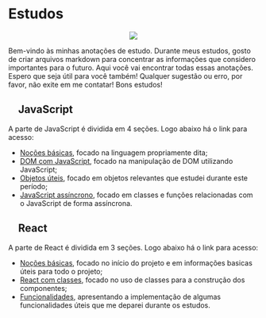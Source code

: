 # Estudos

<p align="center">
    <img src="https://skillicons.dev/icons?i=js,react" />
</p>

Bem-vindo às minhas anotações de estudo. Durante meus estudos, gosto de criar arquivos markdown para concentrar as informações que considero importantes para o futuro. Aqui você vai encontrar todas essas anotações. Espero que seja útil para você também! Qualquer sugestão ou erro, por favor, não exite em me contatar! Bons estudos! 

## <img src="https://skillicons.dev/icons?i=js" width="15px"/> JavaScript 

A parte de JavaScript é dividida em 4 seções. Logo abaixo há o link para acesso: 

- [Noções básicas](javascript/anotacoes_javascript.md), focado na linguagem propriamente dita;
- [DOM com JavaScript](javascript/anotacoes_javascript_dom.md), focado na manipulação de DOM utilizando JavaScript;
- [Objetos úteis](javascript/anotacoes_javascript_objetos_relevantes.md), focado em objetos relevantes que estudei durante este período;
- [JavaScript assíncrono](javascript/anotacoes_javascript_assincrono.md), focado em classes e funções relacionadas com o JavaScript de forma assíncrona.

## <img src="https://skillicons.dev/icons?i=react" width="15px"/> React 

A parte de React é dividida em 3 seções. Logo abaixo há o link para acesso:

- [Noções básicas](react/anotacoes_react.md), focado no início do projeto e em informações basicas úteis para todo o projeto;
- [React com classes](react/anotacoes_react_classe.md), focado no uso de classes para a construção dos componentes;
- [Funcionalidades](react/anotacoes_react_funcionalidades.md), apresentando a implementação de algumas funcionalidades úteis que me deparei durante os estudos.